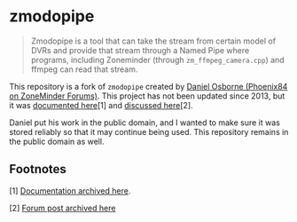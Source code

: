 # zmodopipe

> Zmodopipe is a tool that can take the stream from certain model of DVRs and provide that stream through a Named Pipe where programs, including Zoneminder (through `zm_ffmpeg_camera.cpp`) and ffmpeg can read that stream.



This repository is a fork of `zmodopipe` created by [Daniel Osborne (Phoenix84 on ZoneMinder Forums)](https://forums.zoneminder.com/memberlist.php?mode=viewprofile&u=18397). This project has not been updated since 2013, but it was [documented here](https://wiki.zoneminder.com/Zmodopipe)\[1] and [discussed here](https://forums.zoneminder.com/viewtopic.php?f=9&t=18137)\[2]. 

Daniel put his work in the public domain, and I wanted to make sure it was stored reliably so that it may continue being used. This repository remains in the public domain as well.

## Footnotes
\[1] [Documentation archived here](https://web.archive.org/web/20210217223102/https://wiki.zoneminder.com/Zmodopipe).

\[2] [Forum post archived here](https://web.archive.org/web/20220102024656/https://forums.zoneminder.com/viewtopic.php?f=9&t=18137)
